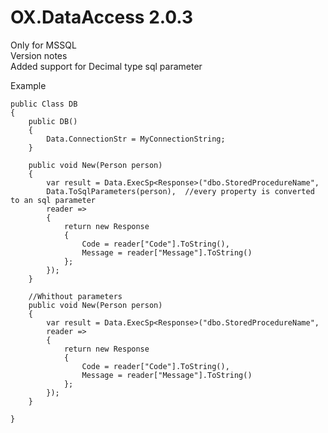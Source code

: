 # OX.DataAccess 2.0.3
Only for MSSQL<br>
Version notes<br>
Added support for Decimal type sql parameter

Example
    
    public Class DB
    {
        public DB()
        {
            Data.ConnectionStr = MyConnectionString;
        }
        
        public void New(Person person)
        {            
            var result = Data.ExecSp<Response>("dbo.StoredProcedureName",
            Data.ToSqlParameters(person),  //every property is converted to an sql parameter
            reader =>
            {
                return new Response
                {
                    Code = reader["Code"].ToString(),
                    Message = reader["Message"].ToString()
                };
            });
        }

        //Whithout parameters
        public void New(Person person)
        {            
            var result = Data.ExecSp<Response>("dbo.StoredProcedureName",
            reader =>
            {
                return new Response
                {
                    Code = reader["Code"].ToString(),
                    Message = reader["Message"].ToString()
                };
            });
        }

    }